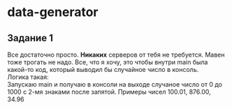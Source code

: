 # data-generator

## Задание 1

Все достаточно просто. **Никаких** серверов от тебя не требуется. Мавен тоже трогать не надо. Все, что я хочу, это чтобы внутри main была какой-то код, который выводил бы случайное число в консоль.  
Логика такая:  
Запускаю main и получаю в консоли на выходе случаное число от 0 до 1000 с 2-мя знаками после запятой. Примеры чисел 100.01, 876.00, 34.96

